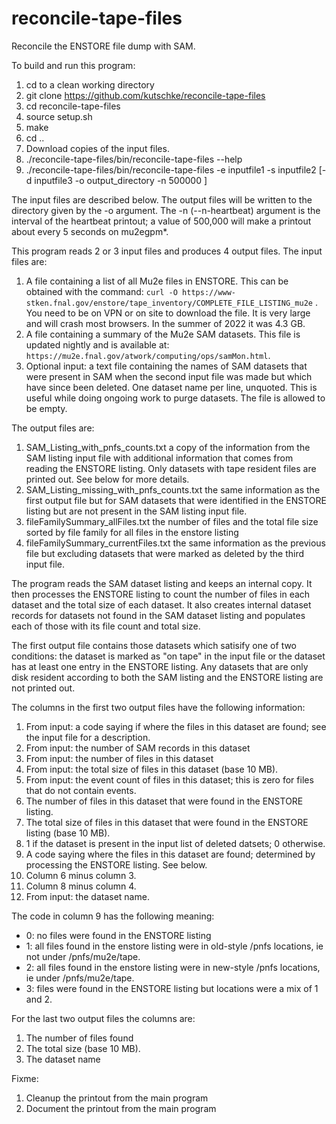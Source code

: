 # reconcile-tape-files
Reconcile the ENSTORE file dump with SAM.

To build and run this program:
1. cd to a clean working directory
2.  git clone https://github.com/kutschke/reconcile-tape-files
3. cd reconcile-tape-files
4. source setup.sh
5. make
6. cd ..
7. Download copies of the input files.
8. ./reconcile-tape-files/bin/reconcile-tape-files --help
9. ./reconcile-tape-files/bin/reconcile-tape-files -e inputfile1 -s inputfile2  [-d inputfile3  -o output_directory -n 500000 ]

The input files are described below.  The output files will be written to the directory given by the -o argument.
The -n (--n-heartbeat)  argument is the interval of the heartbeat printout; a value of 500,000 will make a printout about every 5 seconds on mu2egpm*.

This program reads 2 or 3 input files and produces 4 output files.  The input files are:
1. A file containing a list of all Mu2e files in ENSTORE.  This can be obtained with the command: ```curl -O https://www-stken.fnal.gov/enstore/tape_inventory/COMPLETE_FILE_LISTING_mu2e``` .  You need to be on VPN or on site to download the file.  It is very large and will crash most browsers.  In the summer of 2022 it was 4.3 GB.
1. A file containing a summary of the Mu2e SAM datasets.  This file is updated nightly and is available at: ```https://mu2e.fnal.gov/atwork/computing/ops/samMon.html```. 
1. Optional input: a text file containing the names of SAM datasets that were present in SAM when the second input file was made but which have since been deleted.  One dataset name per line, unquoted. This is useful while doing ongoing work to purge datasets.  The file is allowed to be empty.

The output files are:

1. SAM_Listing_with_pnfs_counts.txt a copy of the information from the SAM listing input file with additional information that comes from reading the ENSTORE listing. Only datasets with tape resident files are printed out. See below for more details.
1. SAM_Listing_missing_with_pnfs_counts.txt the same information as the first output file but for SAM datasets that were identified in the ENSTORE listing but are not present in the SAM listing input file.
1. fileFamilySummary_allFiles.txt the number of files and the total file size sorted by file family for all files in the enstore listing
1. fileFamilySummary_currentFiles.txt the same information as the previous file but excluding datasets that were marked as deleted by the third input file.

The program reads the SAM dataset listing and keeps an internal copy.
It then processes the ENSTORE listing to count the number of files in each dataset and the total size of each dataset.
It also creates internal dataset records for datasets not found in the SAM dataset listing and populates each of those with its file count
and total size.

The first output file contains those datasets which satisify one of two conditions:
the dataset is marked as "on tape" in the input file
or the dataset has at least one entry in the ENSTORE listing.
Any datasets that are only disk resident according to both the SAM listing and the ENSTORE listing are not printed out.

The columns in the first two output files have the following information:
1. From input: a code saying if where the files in this dataset are found; see the input file for a description.
2. From input: the number of SAM records in this dataset
3. From input: the number of files in this dataset
4. From input: the total size of files in this dataset (base 10 MB).
5. From input: the event count of files in this dataset; this is zero for files that do not contain events.
6. The number of files in this dataset that were found in the ENSTORE listing.
7. The total size of files in this dataset that were found in the ENSTORE listing (base 10 MB).
8. 1 if the dataset is present in the input list of deleted datsets; 0 otherwise.
9. A code saying where the files in this dataset are found; determined by processing the ENSTORE listing.  See below.
10. Column 6 minus column 3.
11. Column 8 minus column 4.
12. From input: the dataset name.

The code in column 9 has the following meaning:
- 0: no files were found in the ENSTORE listing
- 1: all files found in the enstore listing were in old-style /pnfs locations, ie not under /pnfs/mu2e/tape.
- 2: all files found in the enstore listing were in new-style /pnfs locations, ie under /pnfs/mu2e/tape.
- 3: files were found in the ENSTORE listing but locations were a mix of 1 and 2.

For the last two output files the columns are:
1. The number of files found
2. The total size (base 10 MB).
3. The dataset name

Fixme:
1. Cleanup the printout from the main program
2. Document the printout from the main program
